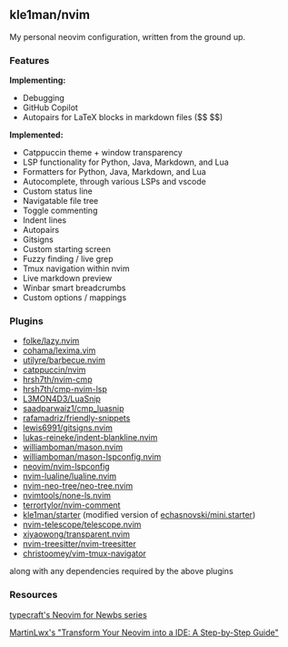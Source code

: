 ## kle1man/nvim

My personal neovim configuration, written from the ground up.

### Features

**Implementing:**

- Debugging
- GitHub Copilot
- Autopairs for LaTeX blocks in markdown files (\$\$ \$\$)

**Implemented:**

- Catppuccin theme + window transparency
- LSP functionality for Python, Java, Markdown, and Lua
- Formatters for Python, Java, Markdown, and Lua
- Autocomplete, through various LSPs and vscode
- Custom status line
- Navigatable file tree
- Toggle commenting
- Indent lines
- Autopairs
- Gitsigns
- Custom starting screen
- Fuzzy finding / live grep
- Tmux navigation within nvim
- Live markdown preview
- Winbar smart breadcrumbs
- Custom options / mappings

### Plugins

- [folke/lazy.nvim](https://github.com/folke/lazy.nvim#-plugin-spec)
- [cohama/lexima.vim](https://github.com/cohama/lexima.vim)
- [utilyre/barbecue.nvim](https://github.com/utilyre/barbecue.nvim)
- [catppuccin/nvim](https://github.com/catppuccin/nvim)
- [hrsh7th/nvim-cmp](https://github.com/hrsh7th/nvim-cmp)
- [hrsh7th/cmp-nvim-lsp](https://github.com/hrsh7th/cmp-nvim-lsp)
- [L3MON4D3/LuaSnip](https://github.com/L3MON4D3/LuaSnip)
- [saadparwaiz1/cmp_luasnip](https://github.com/saadparwaiz1/cmp_luasnip)
- [rafamadriz/friendly-snippets](https://github.com/rafamadriz/friendly-snippets)
- [lewis6991/gitsigns.nvim](https://github.com/lewis6991/gitsigns.nvim)
- [lukas-reineke/indent-blankline.nvim](https://github.com/lukas-reineke/indent-blankline.nvim)
- [williamboman/mason.nvim](https://github.com/williamboman/mason.nvim)
- [williamboman/mason-lspconfig.nvim](https://github.com/williamboman/mason-lspconfig.nvim)
- [neovim/nvim-lspconfig](https://github.com/neovim/nvim-lspconfig)
- [nvim-lualine/lualine.nvim](https://github.com/nvim-lualine/lualine.nvim)
- [nvim-neo-tree/neo-tree.nvim](https://github.com/nvim-neo-tree/neo-tree.nvim)
- [nvimtools/none-ls.nvim](https://github.com/nvimtools/none-ls.nvim)
- [terrortylor/nvim-comment](https://github.com/terrortylor/nvim-comment)
- [kle1man/starter](https://github.com/kle1man/nvim/blob/846a79eeeeb4d0ef9d4271df195aa88e85146d23/custom/starter/starter.lua) (modified version of [echasnovski/mini.starter](https://github.com/echasnovski/mini.nvim/blob/b7403ad0c2a4dab777244171ca1b7e8c89696584/lua/mini/starter.lua))
- [nvim-telescope/telescope.nvim](https://github.com/nvim-telescope/telescope.nvim?tab=readme-ov-file#getting-started)
- [xiyaowong/transparent.nvim](https://github.com/xiyaowong/transparent.nvim)
- [nvim-treesitter/nvim-treesitter](https://github.com/nvim-treesitter/nvim-treesitter)
- [christoomey/vim-tmux-navigator](https://github.com/christoomey/vim-tmux-navigator)

along with any dependencies required by the above plugins

### Resources

[typecraft's Neovim for Newbs series](https://youtube.com/playlist?list=PLsz00TDipIffreIaUNk64KxTIkQaGguqn&si=lO29X1QNw30iseW0)

[MartinLwx's "Transform Your Neovim into a IDE: A Step-by-Step Guide"](https://martinlwx.github.io/en/config-neovim-from-scratch/)
